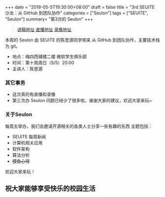 +++
date = "2019-05-5T19:30:00+08:00"
draft = false
title = "3rd SEUITE 沙龙：从 GitHub 到团队协作"
categories = ["Seulon"]
tags = ["SEUITE", "Seulon"]
summary= "第3次的 Seulon"
+++

> [讲稿地址](https://mirrors.seu.services/seulon/)
> [直播地址](https://live.bilibili.com/61306)
> [录像地址](https://mirrors.seu.services/seulon/)

本周的 Seulon 由 SEUITE 的陈思源同学带来 从 GitHub 到团队协作，主要技术栈为 git。

- 地点：梅四西辅楼二楼 微软学生俱乐部
- 时间：第十周周日（5/5）20:00
- 主讲人：陈思源

### 其它事务

- 这次真的有直播和录像
- 第三次办 Seulon 问题已经少了很多啦，谢谢大家的建议，欢迎大家来玩~

### 关于Seulon

每周五举办，我们会邀请开源相关的各类人士分享一些有趣的东西
主题包括：

- SEUITE 每周新闻
- 计算机相关应用
- 软件架构
- 算法分析
- ~~摸鱼心得~~

欢迎大家来玩！

## 祝大家能够享受快乐的校园生活